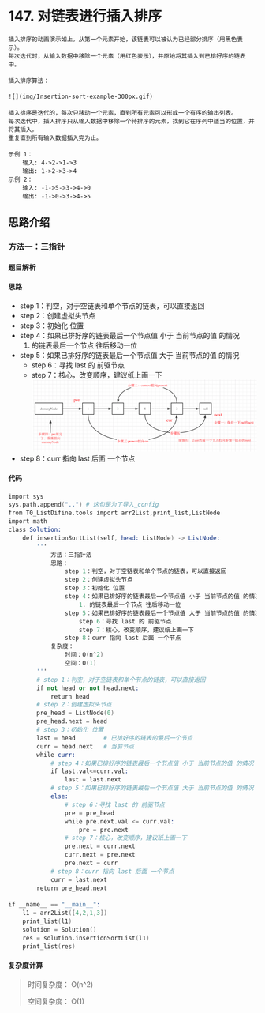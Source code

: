 # 147. 对链表进行插入排序

    插入排序的动画演示如上。从第一个元素开始，该链表可以被认为已经部分排序（用黑色表示）。
    每次迭代时，从输入数据中移除一个元素（用红色表示），并原地将其插入到已排好序的链表中。

    插入排序算法：

    ![](img/Insertion-sort-example-300px.gif)

    插入排序是迭代的，每次只移动一个元素，直到所有元素可以形成一个有序的输出列表。
    每次迭代中，插入排序只从输入数据中移除一个待排序的元素，找到它在序列中适当的位置，并将其插入。
    重复直到所有输入数据插入完为止。
     
    示例 1：
        输入: 4->2->1->3
        输出: 1->2->3->4
    示例 2：
        输入: -1->5->3->4->0
        输出: -1->0->3->4->5

## 思路介绍

### 方法一：三指针

#### 题目解析


#### 思路

- step 1：判空，对于空链表和单个节点的链表，可以直接返回
- step 2：创建虚拟头节点
- step 3：初始化 位置
- step 4：如果已排好序的链表最后一个节点值 小于 当前节点的值 的情况
    1. 的链表最后一个节点 往后移动一位 
- step 5：如果已排好序的链表最后一个节点值 大于 当前节点的值 的情况
    - step 6：寻找 last 的 前驱节点
    - step 7：核心，改变顺序，建议纸上画一下
![](img/微信截图_20201124082621.png)
- step 8：curr 指向 last 后面 一个节点

#### 代码

```s
import sys
sys.path.append("..") # 这句是为了导入_config
from T0_ListDifine.tools import arr2List,print_list,ListNode
import math
class Solution:
    def insertionSortList(self, head: ListNode) -> ListNode:
        '''
            方法：三指针法
            思路：
                step 1：判空，对于空链表和单个节点的链表，可以直接返回
                step 2：创建虚拟头节点
                step 3：初始化 位置
                step 4：如果已排好序的链表最后一个节点值 小于 当前节点的值 的情况
                    1. 的链表最后一个节点 往后移动一位 
                step 5：如果已排好序的链表最后一个节点值 大于 当前节点的值 的情况
                    step 6：寻找 last 的 前驱节点
                    step 7：核心，改变顺序，建议纸上画一下
                step 8：curr 指向 last 后面 一个节点
            复杂度：
                时间：O(n^2)
                空间：O(1)   
        '''
        # step 1：判空，对于空链表和单个节点的链表，可以直接返回
        if not head or not head.next:
            return head 
        # step 2：创建虚拟头节点
        pre_head = ListNode(0)
        pre_head.next = head 
        # step 3：初始化 位置
        last = head        # 已排好序的链表的最后一个节点
        curr = head.next   # 当前节点
        while curr:
            # step 4：如果已排好序的链表最后一个节点值 小于 当前节点的值 的情况
            if last.val<=curr.val:
                last = last.next 
            # step 5：如果已排好序的链表最后一个节点值 大于 当前节点的值 的情况
            else:
                # step 6：寻找 last 的 前驱节点
                pre = pre_head
                while pre.next.val <= curr.val:
                    pre = pre.next
                # step 7：核心，改变顺序，建议纸上画一下
                pre.next = curr.next 
                curr.next = pre.next 
                pre.next = curr 
            # step 8：curr 指向 last 后面 一个节点
            curr = last.next
        return pre_head.next

if __name__ == "__main__":
    l1 = arr2List([4,2,1,3])
    print_list(l1)
    solution = Solution()
    res = solution.insertionSortList(l1)
    print_list(res)
```

#### 复杂度计算

> 时间复杂度： O(n^2)
> 
> 空间复杂度： O(1)


